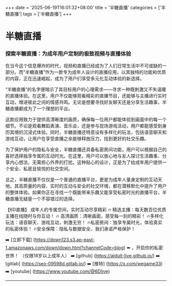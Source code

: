 +++
date = '2025-06-19T16:01:32+08:00'
title = '半糖直播'
categories = ['半糖直播']
tags = ['半糖直播']
+++

# 半糖直播

### 探索半糖直播：为成年用户定制的极致视频与直播体验

在当今这个信息爆炸的时代，视频和直播已经成为了人们日常生活中不可或缺的一部分。而“半糖直播”作为一款专为成年人设计的直播应用，以其独特的功能和优质的内容，正在迅速崛起，成为了用户们享受多元化互动体验的新选择。

“半糖直播”的名字便暗示了其目标用户的心理需求——寻求一种既刺激又不失温暖的直播体验。在这里，用户不仅能够观看精彩的直播节目，还能够与主播进行实时互动，增进彼此之间的情感共鸣。无论是想要寻找好友聊天还是分享生活趣事，半糖直播都成为了一个理想的平台。

这款应用致力于提供高清晰度的画质，确保每一位用户都能体验到画面中的每一个细节。不论是观看舞蹈表演、音乐会，还是参与现场游戏活动，用户都能感受到身历其境的沉浸式体验。同时，半糖直播还特意设有多样化的玩法，包括语音聊天和游戏互动，让用户在享受直播之余能够释放压力，找到更好的社交乐趣。

为了保护用户的隐私与安全，半糖直播还具备私密房间功能，用户可以根据自己的喜好选择独享专属的互动时光。在这里，用户可以放心地与友人探讨生活趣事、分享内心想法，无需担心外界的打扰。这种贴心的设计，正是为了给成年用户提供一个安全、私密且愉悦的社交空间。

总之，半糖直播不仅仅是一个普通的直播平台，更是为成年人量身定制的互动天地。其高质量的内容、实时的互动与安全的社交环境，都在潜移默化中提升了用户的整体体验。如果你正在寻找一个既能带来乐趣又能享受私密时光的直播平台，半糖直播无疑是一个不容错过的选择。

【6D直播】
成年人的专属空间，实时互动尽享精彩
🔥 精选主播：每天数百位优质主播在线随时与你互动！
🔥 高清画质：清晰画面，感受每一刻的精彩！
🔥多样化玩法：语音聊天、游戏互动，刺激无穷！
🔥私密房间：独享专属时光，体验真实的私密体验！
🔥安全保障：隐私与数据安全，我们承诺严格保护！

➡️ [立即下载] (https://down123.s3.ap-east-1.amazonaws.com/down/down.html?channelCode=blog) ⬅️ ，开启你的私密世界！
（仅限18岁以上成年人）
➡️ [github] (https://aldult-live.github.io/)
➡️ [gitlab] (https://seo-09598d.gitlab.io/)
➡️ [推特] (https://x.com/wegame33)
➡️ [youtube] (https://www.youtube.com/@6Dlive)

---

